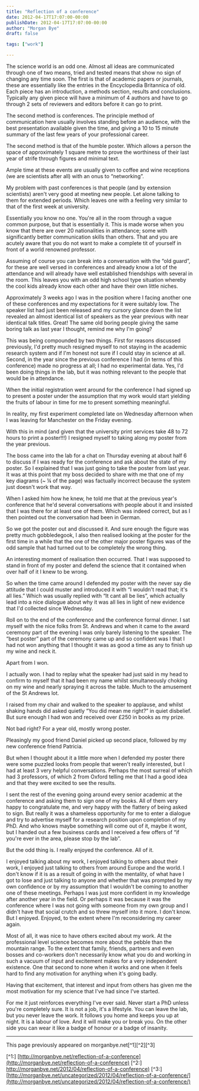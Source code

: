 ```yaml
---
title: "Reflection of a conference"
date: 2012-04-17T17:07:00-00:00
publishDate: 2012-04-17T17:07:00-00:00
author: "Morgan Bye"
draft: false

tags: ["work"]

---
```


The science world is an odd one. Almost all ideas are communicated through one of two means, tried and tested means that show no sign of changing any time soon. The first is that of academic papers or journals, these are essentially like the entries in the Encyclopedia Britannica of old. Each piece has an introduction, a methods section, results and conclusions. Typically any given piece will have a minimum of 4 authors and have to go through 2 sets of reviewers and editors before it can go to print.

The second method is conferences. The principle method of communication here usually involves standing before an audience, with the best presentation available given the time, and giving a 10 to 15 minute summary of the last few years of your professional career.

The second method is that of the humble poster. Which allows a person the space of approximately 1 square metre to prove the worthiness of their last year of strife through figures and minimal text.

Ample time at these events are usually given to coffee and wine receptions (we are scientists after all) with an onus to “networking”.

My problem with past conferences is that people (and by extension scientists) aren't very good at meeting new people. Let alone talking to them for extended periods. Which leaves one with a feeling very similar to that of the first week at university.

Essentially you know no one. You're all in the room through a vague common purpose, but that is essentially it. This is made worse when you know that there are over 20 nationalities in attendance; some with significantly better communication skills than others. That and you are acutely aware that you do not want to make a complete tit of yourself in front of a world renowned professor.

Assuming of course you can break into a conversation with the “old guard”, for these are well versed in conferences and already know a lot of the attendance and will already have well established friendships with several in the room. This leaves you with an odd high school type situation whereby the cool kids already know each other and have their own little niches.

Approximately 3 weeks ago I was in the position where I facing another one of these conferences and my expectations for it were suitably low. The speaker list had just been released and my cursory glance down the list revealed an almost identical list of speakers as the year previous with near identical talk titles. Great! The same old boring people giving the same boring talk as last year I thought, remind me why I'm going?

This was being compounded by two things. First for reasons discussed previously, I'd pretty much resigned myself to not staying in the academic research system and if I'm honest not sure if I could stay in science at all. Second, in the year since the previous conference I had (in terms of this conference) made no progress at all; I had no experimental data. Yes, I'd been doing things in the lab, but it was nothing relevant to the people that would be in attendance.

When the initial registration went around for the conference I had signed up to present a poster under the assumption that my work would start yielding the fruits of labour in time for me to present something meaningful.

In reality, my first experiment completed late on Wednesday afternoon when I was leaving for Manchester on the Friday evening.

With this in mind (and given that the university print services take 48 to 72 hours to print a poster!!!) I resigned myself to taking along my poster from the year previous.

The boss came into the lab for a chat on Thursday evening at about half 6 to discuss if I was ready for the conference and ask about the state of my poster. So I explained that I was just going to take the poster from last year. It was at this point that my boss decided to share with me that one of my key diagrams (~ ¼ of the page) was factually incorrect because the system just doesn't work that way.

When I asked him how he knew, he told me that at the previous year's conference that he'd several conversations with people about it and insisted that I was there for at least one of them. Which was indeed correct, but as I then pointed out the conversation had been in German.

So we got the poster out and discussed it. And sure enough the figure was pretty much gobbledegook, I also then realised looking at the poster for the first time in a while that the one of the other major poster figures was of the odd sample that had turned out to be completely the wrong thing.

An interesting moment of realisation then occurred. That I was supposed to stand in front of my poster and defend the science that it contained when over half of it I knew to be wrong.

So when the time came around I defended my poster with the never say die attitude that I could muster and introduced it with “I wouldn't read that; it's all lies.” Which was usually replied with “It cant all be lies”, which actually lead into a nice dialogue about why it was all lies in light of new evidence that I'd collected since Wednesday.

Roll on to the end of the conference and the conference formal dinner. I sat myself with the nice folks from St. Andrews and when it came to the award ceremony part of the evening I was only barely listening to the speaker. The “best poster” part of the ceremony came up and so confident was I that I had not won anything that I thought it was as good a time as any to finish up my wine and neck it.

Apart from I won.

I actually won. I had to replay what the speaker had just said in my head to confirm to myself that it had been my name whilst simultaneously choking on my wine and nearly spraying it across the table. Much to the amusement of the St Andrews lot.

I raised from my chair and walked to the speaker to applause, and whilst shaking hands did asked quietly “You did mean me right?” in quiet disbelief. But sure enough I had won and received over £250 in books as my prize.

Not bad right? For a year old, mostly wrong poster.

Pleasingly my good friend Daniel picked up second place, followed by my new conference friend Patricia.

But when I thought about it a little more when I defended my poster there were some puzzled looks from people that weren't really interested, but I had at least 3 very helpful conversations. Perhaps the most surreal of which had 3 professors, of which 2 from Oxford telling me that I had a good idea and that they were excited to see the results.

I sent the rest of the evening going around every senior academic at the conference and asking them to sign one of my books. All of them very happy to congratulate me, and very happy with the flattery of being asked to sign. But really it was a shameless opportunity for me to enter a dialogue and try to advertise myself for a research position upon completion of my PhD. And who knows maybe something will come out of it, maybe it wont, but I handed out a few business cards and I received a few offers of “if you're ever in the area, please stop by the lab”.

But the odd thing is. I really enjoyed the conference. All of it.

I enjoyed talking about my work, I enjoyed talking to others about their work, I enjoyed just talking to others from around Europe and the world. I don't know if it is as a result of going in with the mentality, of what have I got to lose and just talking to anyone and whether that was prompted by my own confidence or by my assumption that I wouldn't be coming to another one of these meetings. Perhaps I was just more confident in my knowledge after another year in the field. Or perhaps it was because it was the conference where I was not going with someone from my own group and I didn't have that social crutch and so threw myself into it more. I don't know. But I enjoyed. Enjoyed, to the extent where I'm reconsidering my career again.

Most of all, it was nice to have others excited about my work. At the professional level science becomes more about the pebble than the mountain range. To the extent that family, friends, partners and even bosses and co-workers don't necessarily know what you do and working in such a vacuum of input and excitement makes for a very independent existence. One that second to none when it works and one when it feels hard to find any motivation for anything when it's going badly.

Having that excitement, that interest and input from others has given me the most motivation for my science that I've had since I've started.

For me it just reinforces everything I've ever said. Never start a PhD unless you're completely sure. It is not a job, it's a lifestyle. You can leave the lab, but you never leave the work. It follows you home and keeps you up at night. It is a labour of love. And it will make you or break you. On the other side you can wear it like a badge of honour or a badge of insanity.


----
This page previously appeared on morganbye.net[^1][^2][^3]

[^1:] [http://morganbye.net/reflection-of-a-conference](http://morganbye.net/reflection-of-a-conference)
[^2:] [http://morganbye.net/2012/04/reflection-of-a-conference)](http://morganbye.net/2012/04/reflection-of-a-conference)
[^3:] [http://morganbye.net/uncategorized/2012/04/reflection-of-a-conference/](http://morganbye.net/uncategorized/2012/04/reflection-of-a-conference/)
